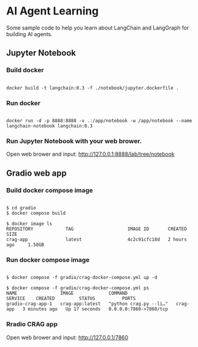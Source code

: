 # AI Agent Learning
Some sample code to help you learn about LangChain and LangGraph for building AI agents.

## Jupyter Notebook
### Build docker

<pre><code class="shell">
docker build -t langchain:0.3 -f ./notebook/jupyter.dockerfile .
</code></pre>

### Run docker

<pre><code class="shell">
docker run -d -p 8888:8888 -v .:/app/notebook -w /app/notebook --name langchain-notebook langchain:0.3
</code></pre>

### Run Jupyter Notebook with your web brower.

Open web brower and input: http://127.0.0.1:8888/lab/tree/notebook

## Gradio web app
### Build docker compose image

<pre><code class="shell">
$ cd gradio
$ docker compose build

$ docker image ls
REPOSITORY            TAG                    IMAGE ID       CREATED         SIZE
crag-app              latest                 4c2c91cfc18d   2 hours ago     1.58GB
</code></pre>

### Run docker compose image

<pre><code class="shell">
$ docker compose -f gradio/crag-docker-compose.yml up -d

$ docker compose -f gradio/crag-docker-compose.yml ps     
NAME                IMAGE             COMMAND                   SERVICE    CREATED         STATUS          PORTS
gradio-crag-app-1   crag-app:latest   "python crag.py --li…"   crag-app   3 minutes ago   Up 17 seconds   0.0.0.0:7860->7860/tcp
</code></pre>
 

### Rradio CRAG app

Open web brower and input: http://127.0.0.1/7860

